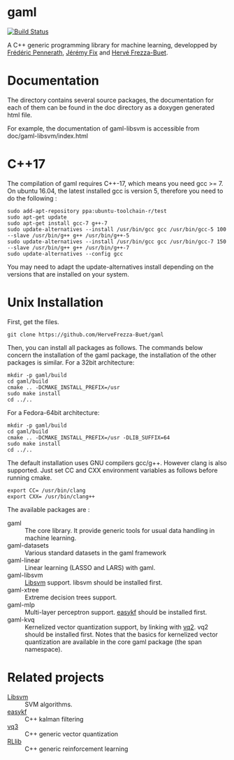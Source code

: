 # gaml

[![Build Status](https://travis-ci.org/HerveFrezza-Buet/gaml.svg?branch=master)](https://travis-ci.org/HerveFrezza-Buet/gaml)

A C++ generic programming library for machine learning, developped by <a href="https://github.com/P-Fred">Frédéric Pennerath</a>, <a href="https://github.com/jeremyfix">Jérémy Fix</a> and <a href="https://github.com/HerveFrezza-Buet">Hervé Frezza-Buet</a>.

# Documentation

The directory contains several source packages, the documentation for each of them can be found in the doc directory as a doxygen generated html file.

For example, the documentation of gaml-libsvm is accessible from doc/gaml-libsvm/index.html

# C++17

The compilation of gaml requires C++-17, which means you need gcc >= 7. On ubuntu 16.04, the latest installed gcc is version 5, therefore you need to do the following :
```
sudo add-apt-repository ppa:ubuntu-toolchain-r/test
sudo apt-get update
sudo apt-get install gcc-7 g++-7
sudo update-alternatives --install /usr/bin/gcc gcc /usr/bin/gcc-5 100 --slave /usr/bin/g++ g++ /usr/bin/g++-5
sudo update-alternatives --install /usr/bin/gcc gcc /usr/bin/gcc-7 150 --slave /usr/bin/g++ g++ /usr/bin/g++-7
sudo update-alternatives --config gcc
```

You may need to adapt the update-alternatives install depending on the versions that are installed on your system.

# Unix Installation

First, get the files.

``` 
git clone https://github.com/HerveFrezza-Buet/gaml
``` 

Then, you can install all packages as follows. The commands below concern the installation of the gaml package, the installation of the other packages is similar. 
For a 32bit architecture: 

```
mkdir -p gaml/build
cd gaml/build
cmake .. -DCMAKE_INSTALL_PREFIX=/usr
sudo make install
cd ../..
```

For a Fedora-64bit architecture:

```
mkdir -p gaml/build
cd gaml/build
cmake .. -DCMAKE_INSTALL_PREFIX=/usr -DLIB_SUFFIX=64
sudo make install
cd ../..
```

The default installation uses GNU compilers gcc/g++. However clang is also supported.
Just set CC and CXX environment variables as follows before running cmake.
```
export CC= /usr/bin/clang
export CXX= /usr/bin/clang++
```

The available packages are :
<dl>
<dt>gaml</dt> <dd>The core library. It provide generic tools for usual data handling in machine learning.</dd>
<dt>gaml-datasets</dt><dd>Various standard datasets in the gaml framework</dd>
<dt>gaml-linear</dt> <dd>Linear learning (LASSO and LARS) with gaml.</dd>
<dt>gaml-libsvm</dt> <dd><a href="http://www.csie.ntu.edu.tw/~cjlin/libsvm">Libsvm</a> support. libsvm should be installed first.</dd>
<dt>gaml-xtree</dt> <dd>Extreme decision trees support.</dd>
<dt>gaml-mlp</dt> <dd>Multi-layer perceptron support. <a href="https://github.com/jeremyfix/easykf">easykf</a> should be installed first.</dd>
<dt>gaml-kvq</dt> <dd>Kernelized vector quantization support, by linking with <a href="https://github.com/HerveFrezza-Buet/vq2">vq2</a>. vq2 should be installed first. Notes that the basics for kernelized vector quantization are available in the core gaml package (the span namespace).</dd>
</dl>

# Related projects


<dl>
<dt><a href="http://www.csie.ntu.edu.tw/~cjlin/libsvm">Libsvm</a></dt> <dd>SVM algorithms.</dd>
<dt><a href="https://github.com/jeremyfix/easykf">easykf</a></dt> <dd>C++ kalman filtering</dd>
<dt><a href="https://github.com/HerveFrezza-Buet/vq3">vq3</a></dt> <dd>C++ generic vector quantization</dd>
<dt><a href="https://github.com/HerveFrezza-Buet/rllib">RLlib</a></dt> <dd>C++ generic reinforcement learning</dd>
</dl>
